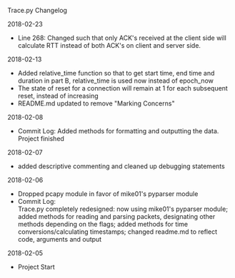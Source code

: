 Trace.py Changelog

2018-02-23

- Line 268: Changed such that only ACK's received at the client side will calculate RTT instead of both ACK's on client and server side.

2018-02-13

- Added relative_time function so that to get start time, end time and duration in part B, relative_time is used now instead of epoch_now
- The state of reset for a connection will remain at 1 for each subsequent reset, instead of increasing
- README.md updated to remove "Marking Concerns" 

2018-02-08

- Commit Log:
	 Added methods for formatting and outputting the data. Project finished

2018-02-07

- added descriptive commenting and cleaned up debugging statements

2018-02-06

- Dropped pcapy module in favor of mike01's pyparser module
- Commit Log:  
	Trace.py completely redesigned: 
	now using mike01's pyparser module;
	added methods for reading and parsing packets,
	designating other methods depending on the flags; 
	added methods for time conversions/calculating timestamps; 
	changed readme.md to reflect code, arguments and output

2018-02-05

- Project Start